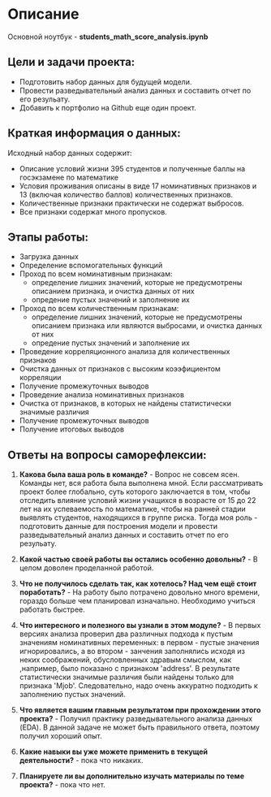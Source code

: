 # Описание

Основной ноутбук - **students_math_score_analysis.ipynb**

## Цeли и задачи проекта:
 - Подготовить набор данных для будущей модели. 
 - Провести разведывательный анализ данных и составить отчет по его резульату.
 - Добавить к портфолио на Github еще один проект.

## Краткая информация о данных:
Исходный набор данных содержит:

- Описание условий жизни 395 студентов и полученные баллы на госэкзамене по математике
- Условия проживания описаны в виде 17 номинативных признаков и 13 (включая количество баллов) количественных признаков.
- Количественные признаки практически не содержат выбросов.
- Все признаки содержат много пропусков.

## Этапы работы:

- Загрузка данных
- Определение вспомогательных функций
- Проход по всем номинативным признакам:
    - определение лишних значений, которые не предусмотрены описанием признака, и очистка данных от них
    - опредение пустых значений и заполнение их
- Проход по всем количественным признакам:
    - определение лишних значений, которые не предусмотрены описанием признака или являются выбросами, и очистка данных от них
    - опредение пустых значений и заполнение их
- Проведение корреляционного анализа для количественных признаков
- Очистка данных от признаков с высоким коээфициентом корреляции
- Получение промежуточных выводов
- Проведение анализа номинативных признаков
- Очистка от признаков, в которых не найдены статистически значимые различия 
- Получение промежуточных выводов
- Получение итоговых выводов
    
## Ответы на вопросы саморефлексии:
1. **Какова была ваша роль в команде?** - Вопрос не совсем ясен. Команды нет, вся работа была выполнена мной. Если рассматривать проект более глобально, суть которого заключается в том, чтобы отследить влияние условий жизни учащихся в возрасте от 15 до 22 лет на их успеваемость по математике, чтобы на ранней стадии выявлять студентов, находящихся в группе риска. Тогда моя роль - подготовить данные для построения модели и провести разведывательный анализ данных и составить отчет по его резульату.

2. **Какой частью своей работы вы остались особенно довольны?**  - В целом доволен проделанной работой. 

3. **Что не получилось сделать так, как хотелось? Над чем ещё стоит поработать?** - На работу было потрачено довольно много времени, гораздо больше чем планировал изначально. Необходимо учиться работать быстрее.

4. **Что интересного и полезного вы узнали в этом модуле?** - В первых версиях анализа проверил два различных подхода к пустым значениям номинативных переменных: в первом - пустые значения игнорировались, а во втором - занчения заполнялись исходя из неких соображений, обусловленных здравым смыслом, как ,например, было показано с признаком 'address'. В результате статистически значимые различия были найдены только для признака 'Mjob'. Следовательно, надо очень аккуратно подходить к заполнению пустых значений.

5. **Что является вашим главным результатом при прохождении этого проекта?** - Получил практику разведывательного анализа данных (EDA). В данной задаче не может быть правильного ответа, поэтому получил хороший опыт.

6. **Какие навыки вы уже можете применить в текущей деятельности?** - пока что никаких.

7. **Планируете ли вы дополнительно изучать материалы по теме проекта?** - пока что нет.
